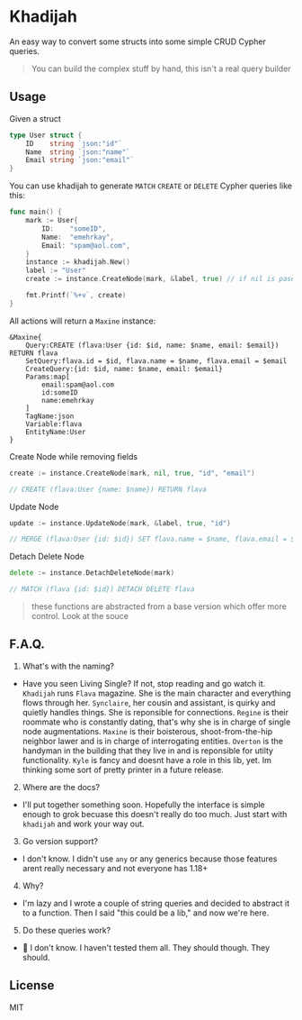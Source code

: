 # Khadijah

An easy way to convert some structs into some simple CRUD Cypher queries.

> You can build the complex stuff by hand, this isn't a real query builder

## Usage

Given a struct

```go
type User struct {
	ID    string `json:"id"`
	Name  string `json:"name"`
	Email string `json:"email"`
}
```

You can use khadijah to generate `MATCH` `CREATE` or `DELETE` Cypher queries like this:

```go
func main() {
	mark := User{
		ID:    "someID",
		Name:  "emehrkay",
		Email: "spam@aol.com",
	}
	instance := khadijah.New()
	label := "User"
	create := instance.CreateNode(mark, &label, true) // if nil is paseed in for label, the entity's Name is used

	fmt.Printf(`%+v`, create)
}
```

All actions will return a `Maxine` instance:

```
&Maxine{
	Query:CREATE (flava:User {id: $id, name: $name, email: $email}) RETURN flava 
	SetQuery:flava.id = $id, flava.name = $name, flava.email = $email 
	CreateQuery:{id: $id, name: $name, email: $email} 
	Params:map[
		email:spam@aol.com 
		id:someID 
		name:emehrkay
	] 
	TagName:json 
	Variable:flava
	EntityName:User
}
```

Create Node while removing fields

```go
create := instance.CreateNode(mark, nil, true, "id", "email")

// CREATE (flava:User {name: $name}) RETURN flava
```

Update Node

```go
update := instance.UpdateNode(mark, &label, true, "id")

// MERGE (flava:User {id: $id}) SET flava.name = $name, flava.email = $email RETURN flava
```

Detach Delete Node

```go
delete := instance.DetachDeleteNode(mark)

// MATCH (flava {id: $id}) DETACH DELETE flava
```

> these functions are abstracted from a base version which offer more control. Look at the souce

## F.A.Q. 

1. What's with the naming?

* Have you seen Living Single? If not, stop reading and go watch it. `Khadijah` runs `Flava` magazine. She is the main character and everything flows through her. `Synclaire`, her cousin and assistant, is quirky and quietly handles things. She is reponsible for connections. `Regine` is their roommate who is constantly dating, that's why she is in charge of single node augmentations. `Maxine` is their boisterous, shoot-from-the-hip neighbor lawer and is in charge of interrogating entities. `Overton` is the handyman in the building that they live in and is reponsible for utilty functionality. `Kyle` is fancy and doesnt have a role in this lib, yet. Im thinking some sort of pretty printer in a future release.

2. Where are the docs?

* I'll put together something soon. Hopefully the interface is simple enough to grok becuase this doesn't really do too much. Just start with `khadijah` and work your way out.

3. Go version support?

* I don't know. I didn't use `any` or any generics because those features arent really necessary and not everyone has 1.18+

4. Why?

* I'm lazy and I wrote a couple of string queries and decided to abstract it to a function. Then I said "this could be a lib," and now we're here.

5. Do these queries work?

* 😬  I don't know. I haven't tested them all. They should though. They should.

## License

MIT
